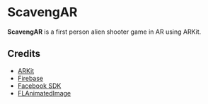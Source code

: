 # ScavengAR
**ScavengAR** is a first person alien shooter game in AR using ARKit.

## Credits
- [ARKit](https://developer.apple.com/documentation/arkit)
- [Firebase](https://firebase.google.com/)
- [Facebook SDK](https://developers.facebook.com/docs/ios/)
- [FLAnimatedImage](https://github.com/Flipboard/FLAnimatedImage)
